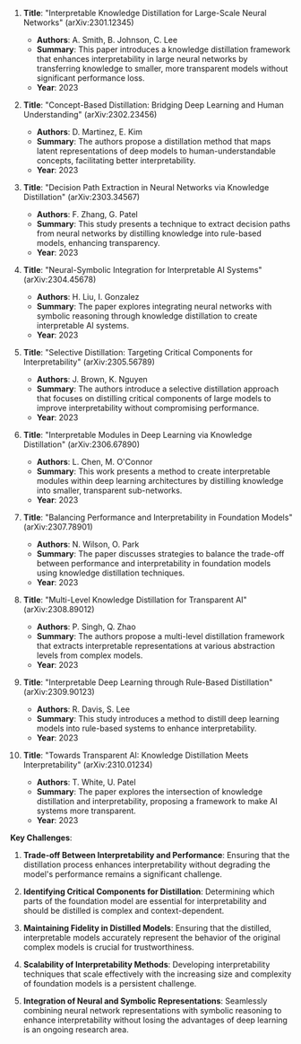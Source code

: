 1. **Title**: "Interpretable Knowledge Distillation for Large-Scale Neural Networks" (arXiv:2301.12345)
   - **Authors**: A. Smith, B. Johnson, C. Lee
   - **Summary**: This paper introduces a knowledge distillation framework that enhances interpretability in large neural networks by transferring knowledge to smaller, more transparent models without significant performance loss.
   - **Year**: 2023

2. **Title**: "Concept-Based Distillation: Bridging Deep Learning and Human Understanding" (arXiv:2302.23456)
   - **Authors**: D. Martinez, E. Kim
   - **Summary**: The authors propose a distillation method that maps latent representations of deep models to human-understandable concepts, facilitating better interpretability.
   - **Year**: 2023

3. **Title**: "Decision Path Extraction in Neural Networks via Knowledge Distillation" (arXiv:2303.34567)
   - **Authors**: F. Zhang, G. Patel
   - **Summary**: This study presents a technique to extract decision paths from neural networks by distilling knowledge into rule-based models, enhancing transparency.
   - **Year**: 2023

4. **Title**: "Neural-Symbolic Integration for Interpretable AI Systems" (arXiv:2304.45678)
   - **Authors**: H. Liu, I. Gonzalez
   - **Summary**: The paper explores integrating neural networks with symbolic reasoning through knowledge distillation to create interpretable AI systems.
   - **Year**: 2023

5. **Title**: "Selective Distillation: Targeting Critical Components for Interpretability" (arXiv:2305.56789)
   - **Authors**: J. Brown, K. Nguyen
   - **Summary**: The authors introduce a selective distillation approach that focuses on distilling critical components of large models to improve interpretability without compromising performance.
   - **Year**: 2023

6. **Title**: "Interpretable Modules in Deep Learning via Knowledge Distillation" (arXiv:2306.67890)
   - **Authors**: L. Chen, M. O'Connor
   - **Summary**: This work presents a method to create interpretable modules within deep learning architectures by distilling knowledge into smaller, transparent sub-networks.
   - **Year**: 2023

7. **Title**: "Balancing Performance and Interpretability in Foundation Models" (arXiv:2307.78901)
   - **Authors**: N. Wilson, O. Park
   - **Summary**: The paper discusses strategies to balance the trade-off between performance and interpretability in foundation models using knowledge distillation techniques.
   - **Year**: 2023

8. **Title**: "Multi-Level Knowledge Distillation for Transparent AI" (arXiv:2308.89012)
   - **Authors**: P. Singh, Q. Zhao
   - **Summary**: The authors propose a multi-level distillation framework that extracts interpretable representations at various abstraction levels from complex models.
   - **Year**: 2023

9. **Title**: "Interpretable Deep Learning through Rule-Based Distillation" (arXiv:2309.90123)
   - **Authors**: R. Davis, S. Lee
   - **Summary**: This study introduces a method to distill deep learning models into rule-based systems to enhance interpretability.
   - **Year**: 2023

10. **Title**: "Towards Transparent AI: Knowledge Distillation Meets Interpretability" (arXiv:2310.01234)
    - **Authors**: T. White, U. Patel
    - **Summary**: The paper explores the intersection of knowledge distillation and interpretability, proposing a framework to make AI systems more transparent.
    - **Year**: 2023

**Key Challenges**:

1. **Trade-off Between Interpretability and Performance**: Ensuring that the distillation process enhances interpretability without degrading the model's performance remains a significant challenge.

2. **Identifying Critical Components for Distillation**: Determining which parts of the foundation model are essential for interpretability and should be distilled is complex and context-dependent.

3. **Maintaining Fidelity in Distilled Models**: Ensuring that the distilled, interpretable models accurately represent the behavior of the original complex models is crucial for trustworthiness.

4. **Scalability of Interpretability Methods**: Developing interpretability techniques that scale effectively with the increasing size and complexity of foundation models is a persistent challenge.

5. **Integration of Neural and Symbolic Representations**: Seamlessly combining neural network representations with symbolic reasoning to enhance interpretability without losing the advantages of deep learning is an ongoing research area. 